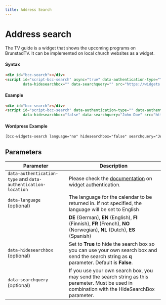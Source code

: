 ```yaml
---
title: Address Search
---
```


# Address search

The TV guide is a widget that shows the upcoming programs on BrunstadTV. It can be implemented on local church websites as a widget.

#### Syntax

````html
<div id="bcc-search"></div>
<script id="script-bcc-search" async="true" data-authentication-type="" data-authentication-location="" data-language=""
        data-hidesearchbox="" data-searchquery="" src="https://widgets.bcc.no/widgets/SearchJs"></script>
````

#### Example

````html
<div id="bcc-search"></div>
<script id="script-bcc-search" data-authentication-type="" data-authentication-location="" data-language="no"
        data-hidesearchbox="false" data-searchquery="John Doe" src="https://widgets.bcc.no/widgets/SearchJs"></script>
````

#### Wordpress Example

````html
[bcc-widgets-search language="no" hidesearchbox="false" searchquery="John Doe"]
````

## Parameters

| Parameter                                                         | Description                                                                                                                                      |
|-------------------------------------------------------------------|--------------------------------------------------------------------------------------------------------------------------------------------------|
| ``data-authentication-type`` and ``data-authentication-location`` | Please check the [documentation](./Widget%20Authentication.md) on widget authentication.                                                              |
| ``data-language`` (optional)                                      | The language for the calendar to be returned in. If not specified, the language will be set to English                                           |
|                                                                   | **DE** (German), **EN** (English), **FI** (Finnish), **FR** (French), **NO** (Norwegian), **NL** (Dutch), **ES** (Spanish)                       |                                                                                                                                                                                                                     |
| ``data-hidesearchbox `` (optional)                                | Set to **True** to hide the search box so you can use your own search box and send the search string as **q** parameter. Default is **False**.   |
| ``data-searchquery `` (optional)                                  | If you use your own search box, you may send the search string as this parameter. Must be used in combination with the HideSearchBox parameter.  |

